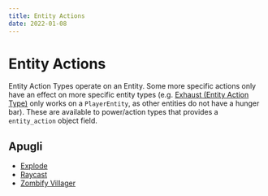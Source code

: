 ```yaml
---
title: Entity Actions
date: 2022-01-08
---
```


# Entity Actions

Entity Action Types operate on an Entity. Some more specific actions only have an effect on more specific entity types (e.g. [Exhaust (Entity Action Type)](https://origins.readthedocs.io/en/latest/types/entity_action_types/exhaust/) only works on a `PlayerEntity`, as other entities do not have a hunger bar). These are available to power/action types that provides a `entity_action` object field.

## Apugli
- [Explode](explode)
- [Raycast](raycast)
- [Zombify Villager](zombify_villager)